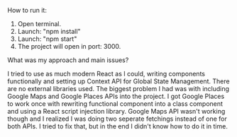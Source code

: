 How to run it:

1. Open terminal.
2. Launch: "npm install"
3. Launch: "npm start"
4. The project will open in port: 3000.

What was my approach and main issues?

I tried to use as much modern React as I could, writing components functionally and setting up Context API for Global State Management. There are no external libraries used.
The biggest problem I had was with including Google Maps and Google Places APIs into the project. I got Google Places to work once with rewriting functional component into a class component and using a React script injection library. Google Maps API wasn't working though and I realized I was doing two seperate fetchings instead of one for both APIs. 
I tried to fix that, but in the end I didn't know how to do it in time.